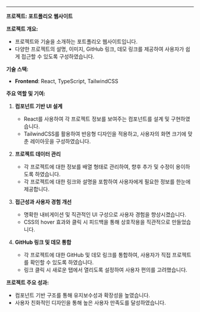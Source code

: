 ---

<p><strong>프로젝트: 포트폴리오 웹사이트</strong></p>
<p><strong>프로젝트 개요:</strong></p>
<ul>
<li>프로젝트와 기술을 소개하는 포트폴리오 웹사이트입니다.</li>
<li>다양한 프로젝트의 설명, 이미지, GitHub 링크, 데모 링크를 제공하여 사용자가 쉽게 접근할 수 있도록 구성하였습니다.</li>
</ul>
<p><strong>기술 스택:</strong></p>
<ul>
<li><strong>Frontend</strong>: React, TypeScript, TailwindCSS</li>
</ul>
<p><strong>주요 역할 및 기여:</strong></p>
<ol>
<li>
<p><strong>컴포넌트 기반 UI 설계</strong></p>
<ul>
<li>React를 사용하여 각 프로젝트 정보를 보여주는 컴포넌트를 설계 및 구현하였습니다.</li>
<li>TailwindCSS를 활용하여 반응형 디자인을 적용하고, 사용자의 화면 크기에 맞춘 레이아웃을 구성하였습니다.</li>
</ul>
</li>
<li>
<p><strong>프로젝트 데이터 관리</strong></p>
<ul>
<li>각 프로젝트에 대한 정보를 배열 형태로 관리하여, 향후 추가 및 수정이 용이하도록 하였습니다.</li>
<li>각 프로젝트에 대한 링크와 설명을 포함하여 사용자에게 필요한 정보를 한눈에 제공합니다.</li>
</ul>
</li>
<li>
<p><strong>접근성과 사용자 경험 개선</strong></p>
<ul>
<li>명확한 내비게이션 및 직관적인 UI 구성으로 사용자 경험을 향상시켰습니다.</li>
<li>CSS의 hover 효과와 클릭 시 피드백을 통해 상호작용을 직관적으로 만들었습니다.</li>
</ul>
</li>
<li>
<p><strong>GitHub 링크 및 데모 통합</strong></p>
<ul>
<li>각 프로젝트에 대한 GitHub 및 데모 링크를 통합하여, 사용자가 직접 프로젝트를 확인할 수 있도록 하였습니다.</li>
<li>링크 클릭 시 새로운 탭에서 열리도록 설정하여 사용자 편의를 고려했습니다.</li>
</ul>
</li>
</ol>
<p><strong>프로젝트 주요 성과:</strong></p>
<ul>
<li>컴포넌트 기반 구조를 통해 유지보수성과 확장성을 높였습니다.</li>
<li>사용자 친화적인 디자인을 통해 높은 사용자 만족도를 달성하였습니다.</li>
</ul>

